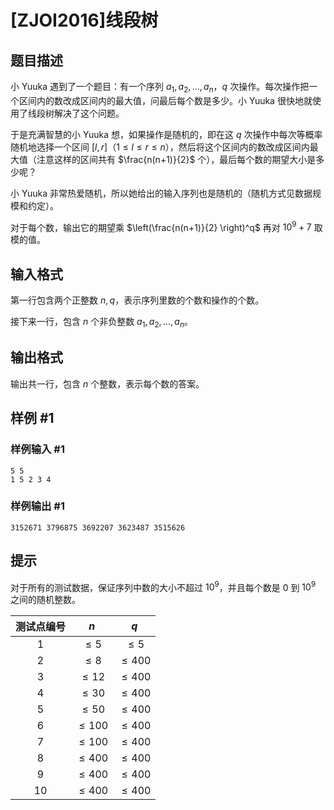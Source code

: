 # [ZJOI2016]线段树

## 题目描述

小 Yuuka 遇到了一个题目：有一个序列 $a_1,a_2,\ldots,a_n$，$q$ 次操作。每次操作把一个区间内的数改成区间内的最大值，问最后每个数是多少。小 Yuuka 很快地就使用了线段树解决了这个问题。

于是充满智慧的小 Yuuka 想，如果操作是随机的，即在这 $q$ 次操作中每次等概率随机地选择一个区间 $[l,r]$（$1 \leq l \leq r \leq n$），然后将这个区间内的数改成区间内最大值（注意这样的区间共有 $\frac{n(n+1)}{2}$ 个），最后每个数的期望大小是多少呢？

小 Yuuka 非常热爱随机，所以她给出的输入序列也是随机的（随机方式见数据规模和约定）。

对于每个数，输出它的期望乘 $\left(\frac{n(n+1)}{2} \right)^q$ 再对 $10^9+7$ 取模的值。


## 输入格式

第一行包含两个正整数 $n,q$，表示序列里数的个数和操作的个数。

接下来一行，包含 $n$ 个非负整数 $a_1,a_2,\ldots,a_n$。


## 输出格式

输出共一行，包含 $n$ 个整数，表示每个数的答案。


## 样例 #1

### 样例输入 #1
```
5 5
1 5 2 3 4
```

### 样例输出 #1

```
3152671 3796875 3692207 3623487 3515626
```

## 提示

对于所有的测试数据，保证序列中数的大小不超过 $10^9$，并且每个数是 $0$ 到 $10^9$ 之间的随机整数。

|测试点编号|$n$|$q$|
|:-:|:-:|:-:|
|1|$\leq 5$|$\leq 5$|
|2|$\leq 8$|$\leq 400$|
|3|$\leq 12$|$\leq 400$|
|4|$\leq 30$|$\leq 400$|
|5|$\leq 50$|$\leq 400$|
|6|$\leq 100$|$\leq 400$|
|7|$\leq 100$|$\leq 400$|
|8|$\leq 400$|$\leq 400$|
|9|$\leq 400$|$\leq 400$|
|10|$\leq 400$|$\leq 400$|

